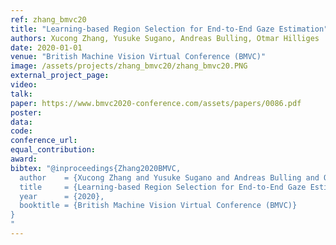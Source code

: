 ```yaml
---
ref: zhang_bmvc20
title: "Learning-based Region Selection for End-to-End Gaze Estimation"
authors: Xucong Zhang, Yusuke Sugano, Andreas Bulling, Otmar Hilliges
date: 2020-01-01
venue: "British Machine Vision Virtual Conference (BMVC)"
image: /assets/projects/zhang_bmvc20/zhang_bmvc20.PNG
external_project_page: 
video: 
talk: 
paper: https://www.bmvc2020-conference.com/assets/papers/0086.pdf
poster: 
data: 
code: 
conference_url: 
equal_contribution: 
award: 
bibtex: "@inproceedings{Zhang2020BMVC,
  author    = {Xucong Zhang and Yusuke Sugano and Andreas Bulling and Otmar Hilliges},
  title     = {Learning-based Region Selection for End-to-End Gaze Estimation},
  year      = {2020},
  booktitle = {British Machine Vision Virtual Conference (BMVC)}
}
"
---
```

